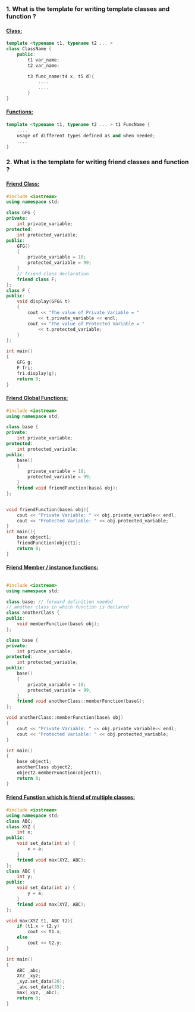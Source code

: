 ### 1. What is the template for writing template classes and function ?

#### <u>Class: </u>
```cpp
template <typename t1, typename t2 ... >
class ClassName {
	public:
		t1 var_name;
		t2 var_name;

		t3 func_name(t4 x, t5 d){
			....
			....
		}
}
```

#### <u>Functions: </u>
```cpp
template <typename t1, typename t2 ... > t1 FuncName {
	....
	usage of different types defined as and when needed;
	....
}
```

### 2. What is the template for writing friend classes and function ?

#### <u>Friend Class: </u>
```cpp
#include <iostream>
using namespace std;

class GFG {
private:
	int private_variable;
protected:
	int protected_variable;
public:
	GFG()
	{
		private_variable = 10;
		protected_variable = 99;
	}
	// friend class declaration
	friend class F;
};
class F {
public:
	void display(GFG& t)
	{
		cout << "The value of Private Variable = "
			<< t.private_variable << endl;
		cout << "The value of Protected Variable = "
			<< t.protected_variable;
	}
};

int main()
{
	GFG g;
	F fri;
	fri.display(g);
	return 0;
}
```

#### <u>Friend Global Functions: </u>
```cpp
#include <iostream>
using namespace std;

class base {
private:
	int private_variable;
protected:
	int protected_variable;
public:
	base()
	{
		private_variable = 10;
		protected_variable = 99;
	}	
	friend void friendFunction(base& obj);
};


void friendFunction(base& obj){
	cout << "Private Variable: " << obj.private_variable<< endl;
	cout << "Protected Variable: " << obj.protected_variable;
}
int main(){
	base object1;
	friendFunction(object1);
	return 0;
}
```

#### <u>Friend Member / instance functions: </u>
```cpp

#include <iostream>
using namespace std;

class base; // forward definition needed
// another class in which function is declared
class anotherClass {
public:
	void memberFunction(base& obj);
};

class base {
private:
	int private_variable;
protected:
	int protected_variable;
public:
	base()
	{
		private_variable = 10;
		protected_variable = 99;
	}
	friend void anotherClass::memberFunction(base&);
};

void anotherClass::memberFunction(base& obj)
{
	cout << "Private Variable: " << obj.private_variable<< endl;
	cout << "Protected Variable: " << obj.protected_variable;
}

int main()
{
	base object1;
	anotherClass object2;
	object2.memberFunction(object1);
	return 0;
}
```

#### <u>Friend Funstion which is friend of multiple classes: </u>
```cpp
#include <iostream>
using namespace std;
class ABC; 
class XYZ {
	int x;
public:
	void set_data(int a) { 
		x = a; 
	}
	friend void max(XYZ, ABC);
};
class ABC {
	int y;
public:
	void set_data(int a) { 
		y = a; 
	}
	friend void max(XYZ, ABC);
};

void max(XYZ t1, ABC t2){
	if (t1.x > t2.y)
		cout << t1.x;
	else
		cout << t2.y;
}

int main()
{
	ABC _abc;
	XYZ _xyz;
	_xyz.set_data(20);
	_abc.set_data(35);
	max(_xyz, _abc); 
	return 0;
}

```

